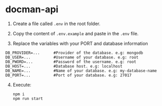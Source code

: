 # docman-api

1. Create a file called `.env` in the root folder.

2. Copy the content of `.env.example` and paste in the `.env` file.

3. Replace the variables with your PORT and database information
```
DB_PROVIDER=...      #Provider of the database. e.g: mongodb
DB_USER=...          #Username of your database. e.g: root
DB_PWORD=...         #Password of the username. e.g: root
DB_HOST=...          #Database host. e.g: localhost
DB_NAME=...          #Name of your database. e.g: my-database-name
DB_PORT=...          #Port of your database. e.g: 27017
```

4. Execute:
    ```
    npm i
    npm run start
    ```